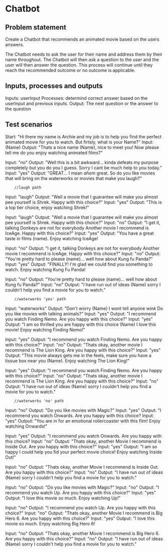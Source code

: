 # Chatbot

## Problem statement

Create a Chatbot that recommends an animated movie based on the users answers.

The Chatbot needs to ask the user for their name and address them by their name throughout. The Chatbot will then ask a question to the user and the user will then answer the question. This process will continue until they reach the recommended outcome or no outcome is applicable.

## Inputs, processes and outputs

Inputs: userInput
Processes: determind correct answer based on the userInput and previous inputs.
Output: The next question or the answer to the question

## Test scenarios

Start: "Hi there my name is Archie and my job is to help you find the perfect animated movie for you to watch. But firtsly, what is your Name?"
Input: (Name)
Output: "Thats a nice name (Name), nice to meet you! Now please tell me do you enjoy watching animated films?"

Input: "no"
Output: "Well this is a bit awkward... kinda defeats my purpose completely but you do you I guess. Sorry I cant be much help to you today."
Input: "yes"
Output: "GREAT... I mean _ahem_ great. So do you like movies that will bring on the waterworks or movies that make you laugh?"

        //laugh path

Input: "laugh"
Output: "Well a movie that I guarantee will make you almost pee yourself is Shrek.
Happy with this choice?"
Input: "yes"
Output: "This is a top tier choice, enjoy watching Shrek!"

Input: "laugh"
Output: "Well a movie that I guarantee will make you almost pee yourself is Shrek.
Happy with this choice?"
Input: "no"
Output: "I get it, talking Donkeys are not for everybody Another movie I recommend is IceAge. Happy with this choice?"
Input: "yes"
Output: "You have a great taste in films (name). Enjoy watching IceAge!

Input: "no"
Output: "I get it, talking Donkeys are not for everybody Another movie I recommend is IceAge. Happy with this choice?"
Input: "no"
Output: "You're pretty hard to please (name)... well how about Kung fu Panda?"
Input: "yes"
Output: "FINALLY! I'm glad we could find you something to watch. Enjoy watching Kung Fu Panda!

Input: "no"
Output: "You're pretty hard to please (name)... well how about Kung fu Panda?"
Input: "no"
Output: "I have run out of ideas (Name) sorry I couldn't help you find a movie for you to watch."

        //waterworks 'yes' path

Input: "waterworks"
Output: "Don't worry (Name) I wont tell anyone _wink_ Do you like movies with talking animals?"
Input: "yes"
Output: "I recommend you watch Finding Nemo. Are you happy with this choice?"
Input: "yes"
Output: "I am so thrilled you are happy with this choice (Name) I love this movie! Enjoy watching Finding Nemo!"

Input: "yes"
Output: "I recommend you watch Finding Nemo. Are you happy with this choice?"
Input: "no"
Output: "Thats okay, another movie I recommend is The Lion King. Are you happy with this choice?"
Input: "yes"
Output: "This movie always gets me in the feels, make sure you have a tissue box near you (Name). Enjoy watching The Lion King!"

Input: "yes"
Output: "I recommend you watch Finding Nemo. Are you happy with this choice?"
Input: "no"
Output: "Thats okay, another movie I recommend is The Lion King. Are you happy with this choice?"
Input: "no"
Output: "I have run out of ideas (Name) sorry I couldn't help you find a movie for you to watch."

        //waterworks 'no' path

Input: "no"
Output: "Do you like movies with Magic?"
Input: "yes"
Output: "I recommend you watch Onwards. Are you happy with this choice?
Input: "yes"
Output: "You are in for an emotional rollercoaster with this film! Enjoy watching Onwards!"

Input: "yes"
Output: "I recommend you watch Onwards. Are you happy with this choice?
Input: "no"
Output: "Thats okay, another Movie I recommend is Inside Out. Are you happy with this choice?"
Input: "yes"
Output: "I am so happy I could help you fid your perfect movie choice! Enjoy watching Inside Out!"

Input: "no"
Output: "Thats okay, another Movie I recommend is Inside Out. Are you happy with this choice?"
Input: "no"
Output: "I have run out of ideas (Name) sorry I couldn't help you find a movie for you to watch."

Input: "no"
Output: "Do you like movies with Magic?"
Input: "no"
Output: "I recommend you watch Up. Are you happy with this choice?"
Input: "yes"
Output: "I love this movie so much. Enjoy watching Up!"

Input: "no"
Output: "I recommend you watch Up. Are you happy with this choice?"
Input: "no"
Output: "Thats okay, another Movie I recommend is Big Hero 6. Are you happy with this choice?"
Input: "yes"
Output: "I love this movie so much. Enjoy watching Big Hero 6!

Input: "no"
Output: "Thats okay, another Movie I recommend is Big Hero 6. Are you happy with this choice?"
Input: "no"
Output: "I have run out of ideas (Name) sorry I couldn't help you find a movie for you to watch."
